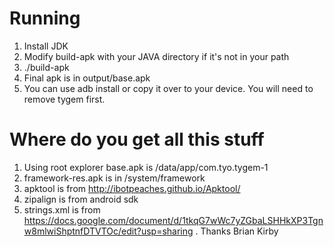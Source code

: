 # Running
1. Install JDK
1. Modify build-apk with your JAVA directory if it's not in your path
1. ./build-apk
1. Final apk is in output/base.apk
1. You can use adb install or copy it over to your device.  You will need to remove tygem first.

# Where do you get all this stuff
1. Using root explorer base.apk is /data/app/com.tyo.tygem-1
1. framework-res.apk is in /system/framework
1. apktool is from http://ibotpeaches.github.io/Apktool/
1. zipalign is from android sdk
1. strings.xml is from https://docs.google.com/document/d/1tkqG7wWc7yZGbaLSHHkXP3Tgnw8mlwiShptnfDTVTOc/edit?usp=sharing .  Thanks Brian Kirby
